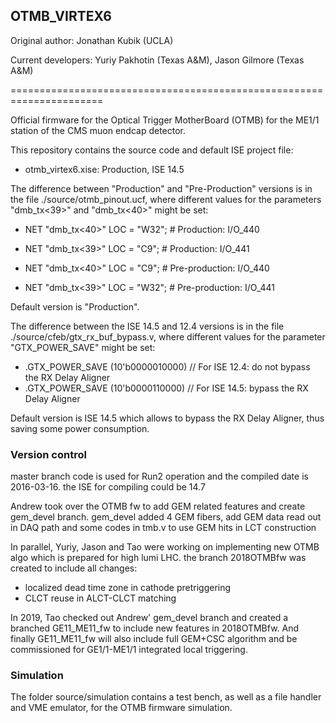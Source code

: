 ## OTMB_VIRTEX6
 
 Original author: Jonathan Kubik (UCLA)
 
 Current developers: Yuriy Pakhotin (Texas A&M), Jason Gilmore (Texas A&M)
 
======================================================================

Official firmware for the Optical Trigger MotherBoard (OTMB) for
the ME1/1 station of the CMS muon endcap detector.

This repository contains the source code and default ISE project file:

- otmb_virtex6.xise: Production, ISE 14.5

The difference between "Production" and "Pre-Production" versions is
in the file ./source/otmb_pinout.ucf, where different values for the
parameters "dmb_tx<39>" and "dmb_tx<40>" might be set:

- NET "dmb_tx<40>"	LOC = "W32"; # Production:     I/O_440
- NET "dmb_tx<39>"	LOC = "C9";  # Production:     I/O_441

- NET "dmb_tx<40>"	LOC = "C9";  # Pre-production: I/O_440
- NET "dmb_tx<39>"	LOC = "W32"; # Pre-production: I/O_441

Default version is "Production".

The difference between the ISE 14.5 and 12.4 versions is in the file
./source/cfeb/gtx_rx_buf_bypass.v, where different values for the
parameter "GTX_POWER_SAVE" might be set:

- .GTX_POWER_SAVE (10'b0000010000)  // For ISE 12.4: do not bypass the RX Delay Aligner
- .GTX_POWER_SAVE (10'b0000110000)  // For ISE 14.5: bypass the RX Delay Aligner
 
Default version is ISE 14.5 which allows to bypass the RX Delay Aligner,
thus saving some power consumption.


### Version control 

master branch code is used for Run2 operation and the compiled date is 2016-03-16. the ISE for compiling could be 14.7

Andrew took over the OTMB fw to add GEM related features and create gem_devel branch.  gem_devel added 4 GEM fibers, add GEM data read out in DAQ path and some codes in tmb.v to use GEM hits in LCT construction 

In parallel, Yuriy, Jason and Tao were working on implementing new OTMB algo which is prepared for high lumi LHC. the branch 2018OTMBfw was created to include all changes:
   - localized dead time zone in cathode pretriggering
   - CLCT reuse in ALCT-CLCT matching


In 2019, Tao checked out Andrew' gem_devel branch and created a branched GE11_ME11_fw to include new features in 2018OTMBfw. And finally GE11_ME11_fw will also include full GEM+CSC algorithm and be commissioned for GE1/1-ME1/1 integrated local triggering. 



### Simulation
The folder source/simulation contains a test bench, as well as a
file handler and VME emulator, for the OTMB firmware simulation.
